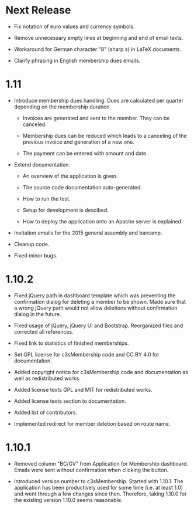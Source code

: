 Next Release
============

- Fix notation of euro values and currency symbols.

- Remove unnecessary empty lines at beginning and end of email texts.

- Workaround for German character "ß" (sharp s) in LaTeX documents.

- Clarify phrasing in English membership dues emails.



1.11
====

- Introduce membership dues handling. Dues are calculated per quarter
  depending on the membership duration.

  - Invoices are generated and sent to the member. They can be canceled.

  - Membership dues can be reduced which leads to a canceling of the previous
    invoice and generation of a new one.

  - The payment can be entered with amount and date.

- Extend documentation.

  - An overview of the application is given.

  - The source code documentation auto-generated.

  - How to run the test.

  - Setup for development is descibed.

  - How to deploy the application onto an Apache server is explained.

- Invitation emails for the 2015 general assembly and barcamp.

- Cleanup code.

- Fixed minor bugs.



1.10.2
======

- Fixed jQuery path in dashboard template which was preventing the
  confirmation dialog for deleting a member to be shown. Made sure that
  a wrong jQuery path would not allow deletions without confirmation dialog
  in the future.

- Fixed usage of jQuery, jQuery UI and Bootstrap. Reorganized files and
  corrected all references.

- Fixed link to statistics of finished memberships.

- Set GPL license for c3sMembership code and CC BY 4.0 for documentation.

- Added copyright notice for c3sMembership code and documentation as well
  as redistributed works.

- Added license texts GPL and MIT for redistributed works.

- Added license texts section to documentation.

- Added list of contributors.

- Implemented redirect for member deletion based on route name.



1.10.1
======

- Removed column "BC/GV" from Application for Membership dashboard. Emails
  were sent without confirmation when clicking the button.

- Introduced version number to c3sMembership. Started with 1.10.1. The
  application has been productively used for some time (i.e. at least 1.0)
  and went through a few changes since then. Therefore, taking 1.10.0 for
  the existing version 1.10.0 seems reasonable.
